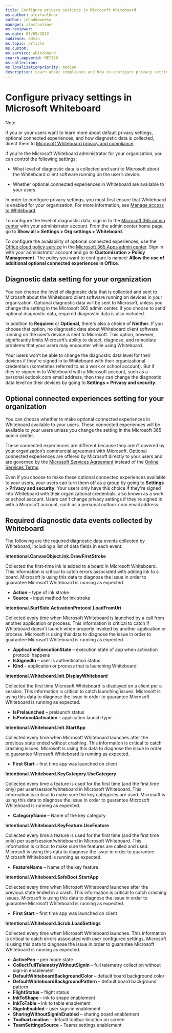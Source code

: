 ```yaml
---
title: Configure privacy settings in Microsoft Whiteboard
ms.author: alexfaulkner
author: johnddeweese
manager: alexfaulkner
ms.reviewer: 
ms.date: 07/05/2022
audience: admin
ms.topic: article
ms.custom: 
ms.service: whiteboard
search.appverid: MET150
ms.collection: 
ms.localizationpriority: medium
description: Learn about compliance and how to configure privacy settings in Microsoft Whiteboard.
---
```


# Configure privacy settings in Microsoft Whiteboard

>[!NOTE]
> If you or your users want to learn more about default privacy settings, optional connected experiences, and how diagnostic data is collected, direct them to [Microsoft Whiteboard privacy and compliance](https://support.microsoft.com/office/privacy-and-compliance-ed9f0de9-71be-44c2-837d-e0f448660be1).

If you're the Microsoft Whiteboard administrator for your organization, you can control the following settings:

- What level of diagnostic data is collected and sent to Microsoft about the Whiteboard client software running on the user’s device.

- Whether optional connected experiences in Whiteboard are available to your users.

In order to configure privacy settings, you must first ensure that Whiteboard is enabled for your organization. For more information, see [Manage access to Whiteboard](manage-whiteboard-access-organizations.md).


To configure the level of diagnostic data, sign in to the [Microsoft 365 admin center](/microsoft-365/admin/admin-overview/admin-center-overview) with your administrator account. From the admin center home page, go to **Show all > Settings > Org settings > Whiteboard**.

To configure the availability of optional connected experiences, use the [Office cloud policy service](/deployoffice/admincenter/overview-office-cloud-policy-service) in the [Microsoft 365 Apps admin center](https://config.office.com). Sign in with your administrator account and go to **Customization > Policy Management**. The policy you want to configure is named: **Allow the use of additional optional connected experiences in Office**.

## Diagnostic data setting for your organization

You can choose the level of diagnostic data that is collected and sent to Microsoft about the Whiteboard client software running on devices in your organization. Optional diagnostic data will be sent to Microsoft, unless you change the setting in the Microsoft 365 admin center. If you choose to send optional diagnostic data, required diagnostic data is also included.

In addition to **Required** or **Optional**, there's also a choice of **Neither**. If you choose that option, no diagnostic data about Whiteboard client software running on the user’s device is sent to Microsoft. This option, however, significantly limits Microsoft’s ability to detect, diagnose, and remediate problems that your users may encounter while using Whiteboard.

Your users won’t be able to change the diagnostic data level for their devices if they're signed in to Whiteboard with their organizational credentials (sometimes referred to as a work or school account). But if they're signed in to Whiteboard with a Microsoft account, such as a personal outlook.com email address, then they can change the diagnostic data level on their devices by going to **Settings > Privacy and security**.

## Optional connected experiences setting for your organization

You can choose whether to make optional connected experiences in Whiteboard available to your users. These connected experiences will be available to your users unless you change the setting in the Microsoft 365 admin center. 

These connected experiences are different because they aren't covered by your organization’s commercial agreement with Microsoft. Optional connected experiences are offered by Microsoft directly to your users and are governed by the [Microsoft Services Agreement](https://www.microsoft.com/servicesagreement) instead of the [Online Services Terms](https://www.microsoft.com/licensing/product-licensing/products).

Even if you choose to make these optional connected experiences available to your users, your users can turn them off as a group by going to **Settings > Privacy and security**. Your users only have this choice if they're signed into Whiteboard with their organizational credentials, also known as a work or school account. Users can't change privacy settings if they're signed in with a Microsoft account, such as a personal outlook.com email address.

## Required diagnostic data events collected by Whiteboard

The following are the required diagnostic data events collected by Whiteboard, including a list of data fields in each event.

**Intentional.CanvasObject.Ink.DrawFirstStroke**

Collected the first-time ink is added to a board in Microsoft Whiteboard. This information is critical to catch errors associated with adding ink to a board. Microsoft is using this data to diagnose the issue in order to guarantee Microsoft Whiteboard is running as expected.

- **Action** – type of ink stroke
- **Source** – input method for ink stroke

**Intentional.SurfSide.ActivationProtocol.LoadFromUri**

Collected every time when Microsoft Whiteboard is launched by a call from another application or process. This information is critical to catch if Whiteboard doesn't launch when properly invoked by another application or process. Microsoft is using this data to diagnose the issue in order to guarantee Microsoft Whiteboard is running as expected.

- **ApplicationExecutionState** – execution state of app when activation protocol happens
- **IsSignedIn** – user is authentication status
- **Kind** – application or process that is launching Whiteboard

**Intentional.Whiteboard.Init.DisplayWhiteboard**

Collected the first time Microsoft Whiteboard is displayed on a client per a session. This information is critical to catch launching issues. Microsoft is using this data to diagnose the issue in order to guarantee Microsoft Whiteboard is running as expected.

- **IsPrelaunched** – prelaunch status
- **IsProtocolActivation** – application launch type

**Intentional.Whiteboard.Init.StartApp**

Collected every time when Microsoft Whiteboard launches after the previous state ended without crashing. This information is critical to catch crashing issues. Microsoft is using this data to diagnose the issue in order to guarantee Microsoft Whiteboard is running as expected.

- **First Start** – first time app was launched on client

**Intentional.Whiteboard.KeyCategory.UseCategory**

Collected every time a feature is used for the first time (and the first time only) per user/session/whiteboard in Microsoft Whiteboard. This information is critical to make sure the key categories are used. Microsoft is using this data to diagnose the issue in order to guarantee Microsoft Whiteboard is running as expected.

- **CategoryName** – Name of the key category

**Intentional.Whiteboard.KeyFeature.UseFeature**

Collected every time a feature is used for the first time (and the first time only) per user/session/whiteboard in Microsoft Whiteboard. This information is critical to make sure the features are called and used. Microsoft is using this data to diagnose the issue in order to guarantee Microsoft Whiteboard is running as expected.

- **FeatureName** – Name of the key feature

**Intentional.Whiteboard.SafeBoot.StartApp**

Collected every time when Microsoft Whiteboard launches after the previous state ended in a crash. This information is critical to catch crashing issues. Microsoft is using this data to diagnose the issue in order to guarantee Microsoft Whiteboard is running as expected.

- **First Start** – first time app was launched on client

**Intentional.Whiteboard.Scrub.LoadSettings**

Collected every time when Microsoft Whiteboard launches. This information is critical to catch errors associated with user configured settings. Microsoft is using this data to diagnose the issue in order to guarantee Microsoft Whiteboard is running as expected.

- **ActivePen** – pen mode state
- **CollectFullTelemetryWithoutSignIn** – full telemetry collection without sign-in enablement
- **DefaultWhiteboardBackgroundColor** – default board background color
- **DefaultWhiteboardBackgroundPattern** – default board background pattern
- **FlightStatus** – flight status
- **InkToShape** – ink to shape enablement
- **InkToTable** – ink to table enablement
- **SignInEnabled** – user sign-in enablement
- **SharingWithoutSignInEnabled** – sharing board enablement
- **ToolbarLocation** – default toolbar location on screen
- **TeamSettingsSource** – Teams settings enablement

